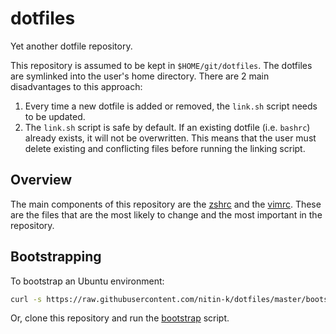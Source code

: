 # dotfiles

Yet another dotfile repository.

This repository is assumed to be kept in `$HOME/git/dotfiles`. The dotfiles
are symlinked into the user's home directory. There are 2 main disadvantages
to this approach:

1. Every time a new dotfile is added or removed, the `link.sh` script needs to
   be updated.
2. The `link.sh` script is safe by default. If an existing dotfile (i.e.
   `bashrc`) already exists, it will not be overwritten. This means that the
    user must delete existing and conflicting files before running the linking
    script.

## Overview

The main components of this repository are the [zshrc](.zshrc) and the
[vimrc](.vimrc). These are the files that are the most likely to change and
the most important in the repository.

## Bootstrapping

To bootstrap an Ubuntu environment:

```bash
curl -s https://raw.githubusercontent.com/nitin-k/dotfiles/master/bootstrap-bootstrap | bash
```

Or, clone this repository and run the [bootstrap](bootstrap) script.
